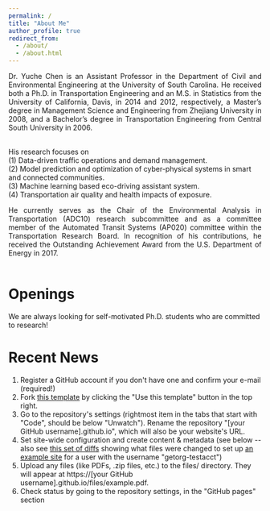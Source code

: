 ```yaml
---
permalink: /
title: "About Me"
author_profile: true
redirect_from: 
  - /about/
  - /about.html
---
```

<div style="text-align: justify">
Dr. Yuche Chen is an Assistant Professor in the Department of Civil and Environmental Engineering at the University of South Carolina. He received both a Ph.D. in Transportation Engineering and an M.S. in Statistics from the University of California, Davis, in 2014 and 2012, respectively, a Master’s degree in Management Science and Engineering from Zhejiang University in 2008, and a Bachelor’s degree in Transportation Engineering from Central South University in 2006.
</div><br>

His research focuses on <br>
  (1)  Data-driven traffic operations and demand management.<br>
  (2)  Model prediction and optimization of cyber-physical systems in smart and connected communities.<br>
  (3)  Machine learning based eco-driving assistant system.<br>
  (4)  Transportation air quality and health impacts of exposure.<br>

<div style="text-align: justify">
He currently serves as the Chair of the Environmental Analysis in Transportation (ADC10) research subcommittee and as a committee member of the Automated Transit Systems (AP020) committee within the Transportation Research Board. In recognition of his contributions, he received the Outstanding Achievement Award from the U.S. Department of Energy in 2017.
</div><br>

Openings
======
We are always looking for self-motivated Ph.D. students who are committed to research!

Recent News
======
1. Register a GitHub account if you don't have one and confirm your e-mail (required!)
1. Fork [this template](https://github.com/academicpages/academicpages.github.io) by clicking the "Use this template" button in the top right. 
1. Go to the repository's settings (rightmost item in the tabs that start with "Code", should be below "Unwatch"). Rename the repository "[your GitHub username].github.io", which will also be your website's URL.
1. Set site-wide configuration and create content & metadata (see below -- also see [this set of diffs](http://archive.is/3TPas) showing what files were changed to set up [an example site](https://getorg-testacct.github.io) for a user with the username "getorg-testacct")
1. Upload any files (like PDFs, .zip files, etc.) to the files/ directory. They will appear at https://[your GitHub username].github.io/files/example.pdf.  
1. Check status by going to the repository settings, in the "GitHub pages" section
